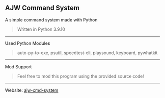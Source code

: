 AJW Command System
-------------------------------------------
A simple command system made with Python
>Written in Python 3.9.10
___________________________________________
Used Python Modules
>auto-py-to-exe, psutil, speedtest-cli, playsound, keyboard, pywhatkit
___________________________________________
Mod Support
>Feel free to mod this program using the provided source code!
___________________________________________
Website: [ajw-cmd-system](https://sites.google.com/view/ajw-cmd-system/) 

